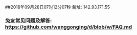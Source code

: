 ##2018年09月28日07时12分07秒 新址: 142.93.171.55
### 兔友常见问题及解答: https://github.com/wanggonging/d/blob/w/FAQ.md
